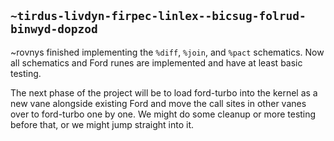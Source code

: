 ## `~tirdus-livdyn-firpec-linlex--bicsug-folrud-binwyd-dopzod`
~rovnys finished implementing the `%diff`, `%join`, and `%pact` schematics. Now all schematics and Ford runes are implemented and have at least basic testing.

The next phase of the project will be to load ford-turbo into the kernel as a new vane alongside existing Ford and move the call sites in other vanes over to ford-turbo one by one. We might do some cleanup or more testing before that, or we might jump straight into it.